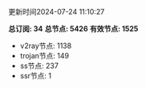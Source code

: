 更新时间2024-07-24 11:10:27

**总订阅: 34**
**总节点: 5426**
**有效节点: 1525**
- v2ray节点: 1138
- trojan节点: 149
- ss节点: 237
- ssr节点: 1

